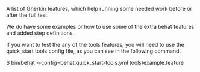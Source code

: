A list of Gherkin features, which help running some needed work before or after
the full test.

We do have some examples or how to use some of the extra behat features and
added step definitions.

If you want to test the any of the tools features, you will need to use the
 quick_start tools config file, as you can see in the following command.

$ bin/behat --config=behat.quick_start-tools.yml tools/example.feature
